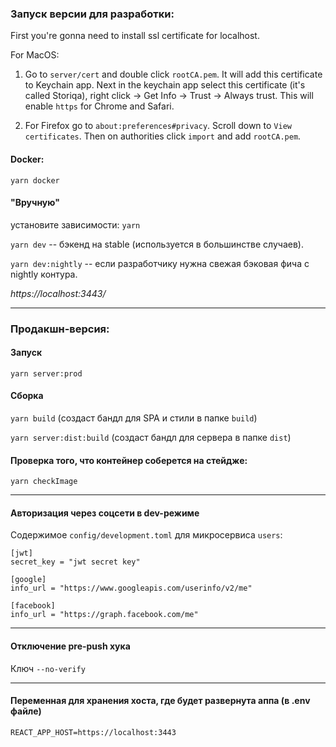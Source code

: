 ### Запуск версии для разработки:

First you're gonna need to install ssl certificate for localhost. 

For MacOS:

1) Go to `server/cert` and double click `rootCA.pem`. It will add this certificate to Keychain app. Next in the keychain app select this certificate (it's called Storiqa), right click -> Get Info -> Trust -> Always trust. This will enable `https` for Chrome and Safari.

2) For Firefox go to `about:preferences#privacy`. Scroll down to `View certificates`. Then on authorities click `import` and add `rootCA.pem`.

#### Docker:
`yarn docker`


#### "Вручную"
установите зависимости: `yarn`

`yarn dev` -- бэкенд на stable (используется в большинстве случаев).

`yarn dev:nightly` -- если разработчику нужна свежая бэковая фича с nightly контура.

*https://localhost:3443/*

---
### Продакшн-версия:
#### Запуск
`yarn server:prod`

#### Сборка
`yarn build` (создаст бандл для SPA и стили в папке `build`)

`yarn server:dist:build` (создаст бандл для сервера в папке `dist`)

#### Проверка того, что контейнер соберется на стейдже:
`yarn checkImage`

---

#### Авторизация через соцсети в dev-режиме
Содержимое `config/development.toml` для микросервиса `users`:
```
[jwt]
secret_key = "jwt secret key"

[google]
info_url = "https://www.googleapis.com/userinfo/v2/me"

[facebook]
info_url = "https://graph.facebook.com/me"
```

---

#### Отключение pre-push хука
Ключ `--no-verify`

---

#### Переменная для хранения хоста, где будет развернута аппа (в .env файле)
`REACT_APP_HOST=https://localhost:3443`
